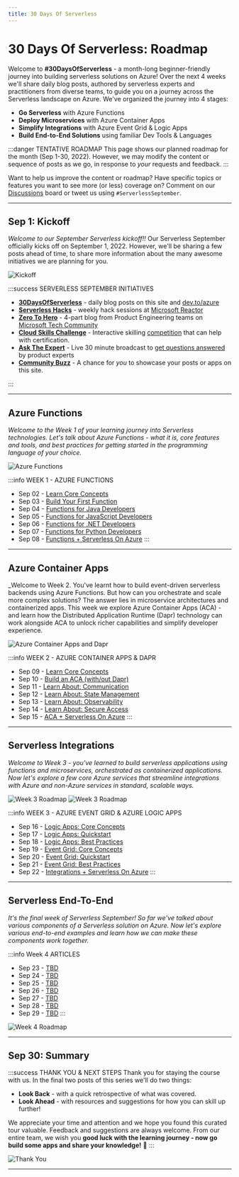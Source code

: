 ```yaml
---
title: 30 Days Of Serverless
---
```


# 30 Days Of Serverless: Roadmap

Welcome to **#30DaysOfServerless** - a month-long beginner-friendly journey into building serverless solutions on Azure! Over the next 4 weeks we'll share daily blog posts, authored by serverless experts and practitioners from diverse teams, to guide you on a journey across the Serverless landscape on Azure. We've organized the journey into 4 stages:

 * **Go Serverless** with Azure Functions
 * **Deploy Microservices** with Azure Container Apps
 * **Simplify Integrations** with Azure Event Grid & Logic Apps
 * **Build End-to-End Solutions** using familiar Dev Tools & Languages


:::danger TENTATIVE ROADMAP
This page shows our planned roadmap for the month (Sep 1-30, 2022). However, we may modify the content or sequence of posts as we go, in response to _your_ requests and feedback. 
::: 

Want to help us improve the content or roadmap? Have specific topics or features you want to see more (or less) coverage on? Comment on our [Discussions](https://github.com/Azure/Cloud-Native/discussions) board or tweet us using `#ServerlessSeptember`.

---

## Sep 1: Kickoff 

_Welcome to our September Serverless kickoff!!_ Our Serverless September officially kicks off on September 1, 2022. However, we'll be sharing a few posts ahead of time, to share more information about the many awesome initiatives we are planning for you.

![Kickoff](../../../static/img/banners/post-kickoff.png)

:::success SERVERLESS SEPTEMBER INITIATIVES
 * [**30DaysOfServerless**](/blog/kickoff) - daily blog posts on this site and [dev.to/azure](https://dev.to/azure)
 * [**Serverless Hacks**](blog/) - weekly hack sessions at [Microsoft Reactor](https://developer.microsoft.com/en-us/reactor/)
 * [**Zero To Hero**](blog/) - 4-part blog from Product Engineering teams on [Microsoft Tech Community](https://techcommunity.microsoft.com/t5/apps-on-azure-blog/bg-p/AppsonAzureBlog)
 * [**Cloud Skills Challenge**](blog/) - Interactive skilling [competition](https://docs.microsoft.com/en-us/learn/challenges?id=b950cd7a-d456-46ab-81ba-3bd1ad86dc1c) that can help with certification.
 * [**Ask The Expert**](/blog) - Live 30 minute broadcast to [get questions answered](https://docs.microsoft.com/en-us/shows/ask-the-expert/) by product experts 
 * [**Community Buzz**](/blog) - A chance for *you* to showcase your posts or apps on this site.
 
:::


---

## Azure Functions

_Welcome to the Week 1 of your learning journey into Serverless technologies. Let's talk about Azure Functions - what it is, core features and tools, and best practices for getting started in the programming language of your choice._

![Azure Functions](../../../static/img/banners/functions.png)

:::info WEEK 1 - AZURE FUNCTIONS
 * Sep 02 - [Learn Core Concepts](blog/)
 * Sep 03 - [Build Your First Function](blog/)
 * Sep 04 - [Functions for Java Developers](blog/)
 * Sep 05 - [Functions for JavaScript Developers](blog/)
 * Sep 06 - [Functions for .NET Developers](blog/)
 *  Sep 07 - [Functions for Python Developers](blog/)
 * Sep 08 - [Functions + Serverless On Azure](blog/)
:::

---

## Azure Container Apps

_Welcome to Week 2. You've learnt how to build event-driven serverless backends using Azure Functions. But how can you orchestrate and scale more complex solutions? The answer lies in microservice architectures and containerized apps. This week we explore Azure Container Apps (ACA) - and learn how the Distributed Application Runtime (Dapr) technology can work alongside ACA to unlock richer capabilities and simplify developer experience.

![Azure Container Apps and Dapr](../../../static/img/banners/container-apps.png)

:::info WEEK 2 - AZURE CONTAINER APPS & DAPR
 *  Sep 09 - [Learn Core Concepts](blog/)
 *  Sep 10 - [Build an ACA (with/out Dapr)](blog/)
 *  Sep 11 - [Learn About: Communication](blog/)
 *  Sep 12 - [Learn About: State Management](blog/)
 *  Sep 13 - [Learn About: Observability](blog/)
 *  Sep 14 - [Learn About: Secure Access](blog/)
 *  Sep 15 - [ACA + Serverless On Azure](blog/)
:::

---

## Serverless Integrations

_Welcome to Week 3 - you've learned to build serverless applications using functions and microservices, orchestrated as containerized applications. Now let's explore a few core Azure services that streamline integrations with Azure and non-Azure services in standard, scalable ways._


![Week 3 Roadmap](../../../static/img/banners/event-grid.png)
![Week 3 Roadmap](../../../static/img/banners/logic-apps.png)

:::info WEEK 3 - AZURE EVENT GRID & AZURE LOGIC APPS
 *  Sep 16 - [Logic Apps: Core Concepts](blog/)
 *  Sep 17 - [Logic Apps: Quickstart](blog/)
 *  Sep 18 - [Logic Apps: Best Practices](blog/)
 *  Sep 19 - [Event Grid: Core Concepts](blog/)
 *  Sep 20 - [Event Grid: Quickstart](blog/)
 *  Sep 21 - [Event Grid: Best Practices](blog/)
 *  Sep 22 - [Integrations + Serverless On Azure](blog/)
:::

---

## Serverless End-To-End

_It's the final week of Serverless September! So far we've talked about various components of a Serverless solution on Azure. Now let's explore various end-to-end examples and learn how we can make these components work together._

:::info Week 4 ARTICLES
 *  Sep 23 -  [TBD](blog/)
 *  Sep 24 -  [TBD](blog/)
 *  Sep 25 -  [TBD](blog/)
 *  Sep 26 -  [TBD](blog/)
 *  Sep 27 -  [TBD](blog/)
 *  Sep 28 -  [TBD](blog/)
 *  Sep 29 -  [TBD](blog/)
:::

![Week 4 Roadmap](../../../static/img/banners/end-to-end.png)

---

## Sep 30: Summary

:::success THANK YOU & NEXT STEPS
Thank you for staying the course with us. In the final two posts of this series we'll do two things:
 * **Look Back** - with a quick retrospective of what was covered.
 * **Look Ahead** - with resources and suggestions for how you can skill up further!

We appreciate your time and attention and we hope you found this curated tour valuable. Feedback and suggestions are always welcome. From our entire team, we wish you **good luck with the learning journey - now go build some apps and share your knowledge!** 🎉
:::

![Thank You](../../../static/img/banners/empty.png)

---